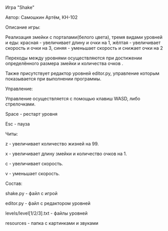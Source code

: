 Игра "Shake"

Автор: Самошкин Артём, КН-102

Описание игры:

Реализация змейки с порталами(белого цвета), тремя видами уровней и еды:
красная - увеличивает длину и очки на 1,
жёлтая - увеличивает скорость и очки на 3,
синяя - уменьшает скорость и снижает очки на 2

Переходы между уровнями осуществляются при достижении определённого размера змейки
и количества очков .

Также присутствует редактор уровней editor.py, управление которым показывается при выполнении программы.

Управление:

Управление осуществляется с помощью клавиш WASD, либо стрелочками.

Space - рестарт уровня

Esc - пауза

Читы:

z - увеличивает количество жизней на 99.

x - увеличивает длину змейки и количество очков на 1.

с - увеличивает скорость.

v - уменьшает скорость.

Состав:

shake.py - файл с игрой 

editor.py - файл с редактором уровней

levels/level[1/2/3].txt - файлы уровней

resources - папка с картинками и звуками
